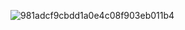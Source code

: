 
![981adcf9cbdd1a0e4c08f903eb011b4](https://user-images.githubusercontent.com/90609026/138587891-3ebf3fd9-7d07-4567-97df-3e3f14ec3e3c.png)
